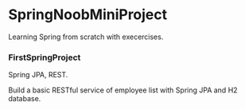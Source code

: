 # SpringNoobMiniProject

Learning Spring from scratch with execercises.

### FirstSpringProject

Spring JPA, REST.

Build a basic RESTful service of employee list with Spring JPA and H2 database. 
